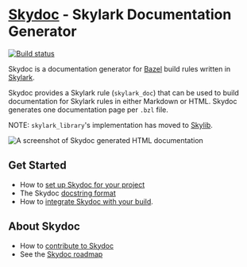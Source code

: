 # [Skydoc](https://skydoc.bazel.build) - Skylark Documentation Generator

[![Build status](https://badge.buildkite.com/c793ed98a3802393dba9813f524bfe28a87da2ab235df38c49.svg)](https://buildkite.com/bazel/skydoc-postsubmit)

Skydoc is a documentation generator for [Bazel](https://bazel.build) build rules
written in [Skylark](https://bazel.build/docs/skylark/index.html).

Skydoc provides a Skylark rule (`skylark_doc`) that can be used to build documentation
for Skylark rules in either Markdown or HTML. Skydoc generates one documentation page per
`.bzl` file.

NOTE: `skylark_library`'s implementation has moved to
[Skylib](https://github.com/bazelbuild/bazel-skylib#skylark_library).

![A screenshot of Skydoc generated HTML documentation](https://raw.githubusercontent.com/bazelbuild/skydoc/master/skydoc-screenshot.png)

## Get Started

* How to [set up Skydoc for your project](https://skydoc.bazel.build/docs/getting_started.html)
* The Skydoc [docstring format](https://skydoc.bazel.build/docs/writing.html)
* How to [integrate Skydoc with your build](https://skydoc.bazel.build/docs/generating.html).

## About Skydoc

* How to [contribute to Skydoc](https://skydoc.bazel.build/contributing.html)
* See the [Skydoc roadmap](https://skydoc.bazel.build/roadmap.html)
